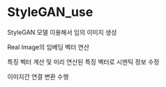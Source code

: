# StyleGAN_use
StyleGAN 모델 이용해서 임의 이미지 생성

Real Image의 임베딩 벡터 연산

특징 벡터 계산 및 미리 연산된 특징 벡터로 시멘틱 정보 수정

이미지간 연결 변환 수행
